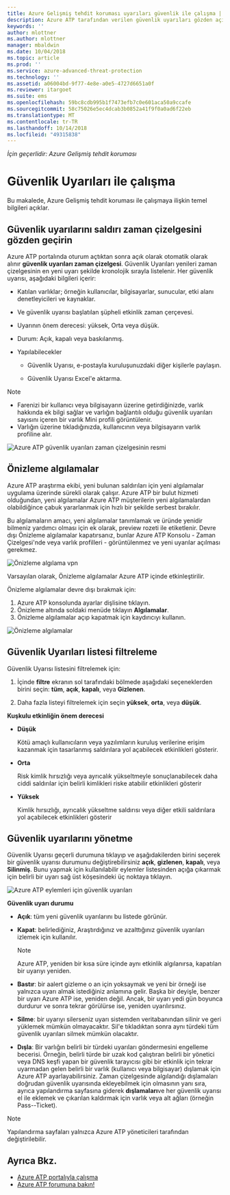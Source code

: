 ```yaml
---
title: Azure Gelişmiş tehdit koruması uyarıları güvenlik ile çalışma | Microsoft Docs
description: Azure ATP tarafından verilen güvenlik uyarıları gözden açıklar
keywords: ''
author: mlottner
ms.author: mlottner
manager: mbaldwin
ms.date: 10/04/2018
ms.topic: article
ms.prod: ''
ms.service: azure-advanced-threat-protection
ms.technology: ''
ms.assetid: a06004bd-9f77-4e8e-a0e5-4727d6651a0f
ms.reviewer: itargoet
ms.suite: ems
ms.openlocfilehash: 59bc8cdb995b1f7473efb7c0e601aca50a9ccafe
ms.sourcegitcommit: 58c75026e5ec4dcab3b0852a41f9f0a0ad6f22eb
ms.translationtype: MT
ms.contentlocale: tr-TR
ms.lasthandoff: 10/14/2018
ms.locfileid: "49315838"
---
```

*İçin geçerlidir: Azure Gelişmiş tehdit koruması*



# <a name="working-with-security-alerts"></a>Güvenlik Uyarıları ile çalışma
Bu makalede, Azure Gelişmiş tehdit koruması ile çalışmaya ilişkin temel bilgileri açıklar.

## Güvenlik uyarılarını saldırı zaman çizelgesini gözden geçirin <a name="review-suspicious-activities-on-the-attack-time-line"></a>
Azure ATP portalında oturum açtıktan sonra açık olarak otomatik olarak alınır **güvenlik uyarıları zaman çizelgesi**. Güvenlik Uyarıları yenileri zaman çizelgesinin en yeni uyarı şekilde kronolojik sırayla listelenir.
Her güvenlik uyarısı, aşağıdaki bilgileri içerir:

-   Katılan varlıklar; örneğin kullanıcılar, bilgisayarlar, sunucular, etki alanı denetleyicileri ve kaynaklar.

-   Ve güvenlik uyarısı başlatılan şüpheli etkinlik zaman çerçevesi.

-   Uyarının önem derecesi: yüksek, Orta veya düşük.

-   Durum: Açık, kapalı veya baskılanmış.

-   Yapılabilecekler

    -   Güvenlik Uyarısı, e-postayla kuruluşunuzdaki diğer kişilerle paylaşın.

    -   Güvenlik Uyarısı Excel'e aktarma.

> [!NOTE]
> -   Farenizi bir kullanıcı veya bilgisayarın üzerine getirdiğinizde, varlık hakkında ek bilgi sağlar ve varlığın bağlantılı olduğu güvenlik uyarıları sayısını içeren bir varlık Mini profili görüntülenir.
> -   Varlığın üzerine tıkladığınızda, kullanıcının veya bilgisayarın varlık profiline alır.

![Azure ATP güvenlik uyarıları zaman çizelgesinin resmi](media/atp-sa-timeline.png)

## Önizleme algılamalar<a name="preview-detections"></a>

Azure ATP araştırma ekibi, yeni bulunan saldırıları için yeni algılamalar uygulama üzerinde sürekli olarak çalışır. Azure ATP bir bulut hizmeti olduğundan, yeni algılamalar Azure ATP müşterilerin yeni algılamalardan olabildiğince çabuk yararlanmak için hızlı bir şekilde serbest bırakılır.

Bu algılamaların amacı, yeni algılamalar tanımlamak ve üründe yenidir bilmeniz yardımcı olması için ek olarak, preview rozeti ile etiketlenir. Devre dışı Önizleme algılamalar kapatırsanız, bunlar Azure ATP Konsolu - Zaman Çizelgesi'nde veya varlık profilleri - görüntülenmez ve yeni uyarılar açılması gerekmez.

![Önizleme algılama vpn](./media/preview-detection-vpn.png) 

Varsayılan olarak, Önizleme algılamalar Azure ATP içinde etkinleştirilir. 

Önizleme algılamalar devre dışı bırakmak için:

1. Azure ATP konsolunda ayarlar dişlisine tıklayın.
2. Önizleme altında soldaki menüde tıklayın **Algılamalar**.
3. Önizleme algılamalar açıp kapatmak için kaydırıcıyı kullanın.
 
![Önizleme algılamalar](./media/preview-detections.png) 


## <a name="filter-security-alerts-list"></a>Güvenlik Uyarıları listesi filtreleme
Güvenlik Uyarısı listesini filtrelemek için:

1.  İçinde **filtre** ekranın sol tarafındaki bölmede aşağıdaki seçeneklerden birini seçin: **tüm**, **açık**, **kapalı**, veya **Gizlenen**.

2.  Daha fazla listeyi filtrelemek için seçin **yüksek**, **orta**, veya **düşük**.

**Kuşkulu etkinliğin önem derecesi**

-   **Düşük**

    Kötü amaçlı kullanıcıların veya yazılımların kuruluş verilerine erişim kazanmak için tasarlanmış saldırılara yol açabilecek etkinlikleri gösterir.

-   **Orta**

    Risk kimlik hırsızlığı veya ayrıcalık yükseltmeyle sonuçlanabilecek daha ciddi saldırılar için belirli kimlikleri riske atabilir etkinlikleri gösterir

-   **Yüksek**

    Kimlik hırsızlığı, ayrıcalık yükseltme saldırısı veya diğer etkili saldırılara yol açabilecek etkinlikleri gösterir


## <a name="managing-security-alerts"></a>Güvenlik uyarılarını yönetme
Güvenlik Uyarısı geçerli durumuna tıklayıp ve aşağıdakilerden birini seçerek bir güvenlik uyarısı durumunu değiştirebilirsiniz **açık**, **gizlenen**, **kapalı**, veya **Silinmiş**.
Bunu yapmak için kullanılabilir eylemler listesinden açığa çıkarmak için belirli bir uyarı sağ üst köşesindeki üç noktaya tıklayın.

![Azure ATP eylemleri için güvenlik uyarıları](./media/atp-sa-actions.png)

**Güvenlik uyarı durumu**

-   **Açık**: tüm yeni güvenlik uyarılarını bu listede görünür.

-   **Kapat**: belirlediğiniz, Araştırdığınız ve azalttığınız güvenlik uyarıları izlemek için kullanılır.

    > [!NOTE]
    > Azure ATP, yeniden bir kısa süre içinde aynı etkinlik algılanırsa, kapatılan bir uyarıyı yeniden.

-   **Bastır**: bir aalert gizleme o an için yoksaymak ve yeni bir örneği ise yalnızca uyarı almak istediğiniz anlamına gelir. Başka bir deyişle, benzer bir uyarı Azure ATP ise, yeniden değil. Ancak, bir uyarı yedi gün boyunca durdurur ve sonra tekrar görülürse ise, yeniden uyarılırsınız.

- **Silme**: bir uyarıyı silerseniz uyarı sistemden veritabanından silinir ve geri yüklemek mümkün olmayacaktır. Sil'e tıkladıktan sonra aynı türdeki tüm güvenlik uyarıları silmek mümkün olacaktır.

- **Dışla**: Bir varlığın belirli bir türdeki uyarıları göndermesini engelleme becerisi. Örneğin, belirli türde bir uzak kod çalıştıran belirli bir yönetici veya DNS keşfi yapan bir güvenlik tarayıcısı gibi bir etkinlik için tekrar uyarmadan gelen belirli bir varlık (kullanıcı veya bilgisayar) dışlamak için Azure ATP ayarlayabilirsiniz. Zaman çizelgesinde algılandığı dışlamaları doğrudan güvenlik uyarısında ekleyebilmek için olmasının yanı sıra, ayrıca yapılandırma sayfasına giderek **dışlamaları**ve her güvenlik uyarısı el ile eklemek ve çıkarılan kaldırmak için varlık veya alt ağları (örneğin Pass--Ticket). 

> [!NOTE]
> Yapılandırma sayfaları yalnızca Azure ATP yöneticileri tarafından değiştirilebilir.


## <a name="see-also"></a>Ayrıca Bkz.

- [Azure ATP portalıyla çalışma](workspace-portal.md)
- [Azure ATP forumuna bakın!](https://aka.ms/azureatpcommunity)